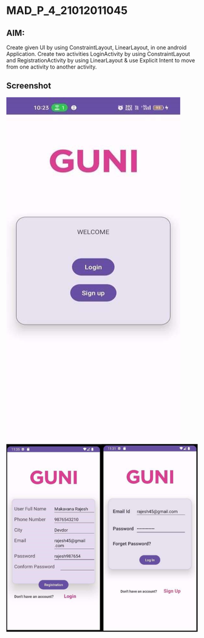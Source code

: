 # MAD_P_4_21012011045
## AIM: 

 Create given UI by using ConstraintLayout, LinearLayout, in one android Application. 
 Create two activities LoginActivity by using ConstraintLayout and RegistrationActivity by using LinearLayout & use Explicit Intent to move from one activity to another activity.

## Screenshot

![Screenshot 1 Practical-4](S1.png)
![Screenshot 2 Practical-4](S2.png)
